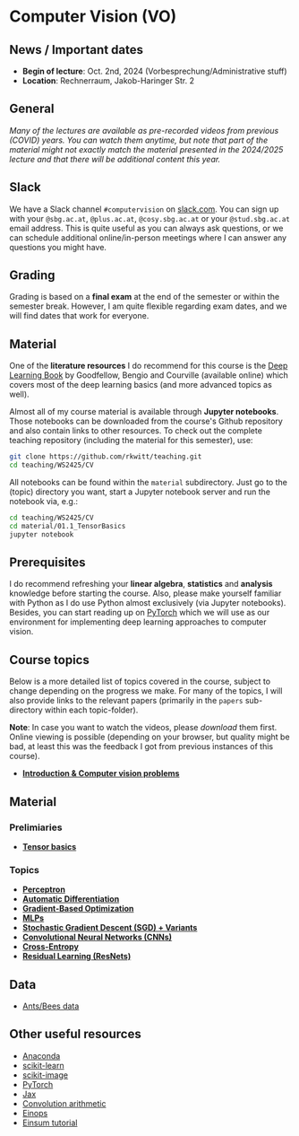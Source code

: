 # Computer Vision (VO)

## News / Important dates

- **Begin of lecture**: Oct. 2nd, 2024 (Vorbesprechung/Administrative stuff)
- **Location**: Rechnerraum, Jakob-Haringer Str. 2

## General

*Many of the lectures are available as pre-recorded videos from previous (COVID) years. You can watch them anytime, but note that part of the material might not exactly match the material presented in the 2024/2025 lecture and that there will be additional content this year.*

## Slack

We have a Slack channel `#computervision` on [slack.com](https://visel.slack.com). You can sign up with your `@sbg.ac.at`, `@plus.ac.at`, `@cosy.sbg.ac.at` or your `@stud.sbg.ac.at` email address. This is quite useful as you can always ask questions, or we can schedule additional online/in-person meetings where I can answer any questions you might have.

## Grading

Grading is based on a **final exam** at the end of the semester or within the semester break. However, I am quite flexible regarding exam dates, and we will find dates that work for everyone. 

## Material

One of the **literature resources** I do recommend for this course is the [Deep Learning Book](http://www.deeplearningbook.org/) by Goodfellow, Bengio and
Courville (available online) which covers most of the deep learning basics (and more advanced topics as well).

Almost all of my course material is available through **Jupyter notebooks**. Those notebooks can be downloaded from the course's Github repository and also contain links to other resources. To check out the complete teaching repository (including the material for this semester), use:

```bash
git clone https://github.com/rkwitt/teaching.git
cd teaching/WS2425/CV
```

All notebooks can be found within the `material` subdirectory. Just go to the (topic) directory you want, start a Jupyter notebook server and run the notebook via, e.g.:

```bash
cd teaching/WS2425/CV
cd material/01.1_TensorBasics
jupyter notebook
```

## Prerequisites

I do recommend refreshing your **linear algebra**, **statistics** and **analysis** knowledge before starting the course. Also, please make yourself familiar with Python as I do use Python almost exclusively (via Jupyter notebooks). Besides, you can start reading up on [PyTorch](https://pytorch.org/) which we will use as our environment for implementing deep learning approaches to computer vision.

## Course topics

Below is a more detailed list of topics covered in the course, subject to change depending on the progress we make. For many of the topics, I will also provide links to the relevant papers (primarily in the `papers` sub-directory within each topic-folder).

**Note**: In case you want to watch the videos, please *download* them first. Online viewing is possible (depending on your browser, but quality might be bad, at least this was the feedback I got from previous instances of this course).

- [**Introduction & Computer vision problems**](../material/IntroSlides.pdf)

## Material

### Prelimiaries

- [**Tensor basics**](../material/01.1_TensorBasics)

### Topics 

- [**Perceptron**](../material/02_Perceptron)
- [**Automatic Differentiation**](../material/03_AutomaticDifferentiation)
- [**Gradient-Based Optimization**](../material/04_GradientBasedOptimization)
- [**MLPs**](../material/05_MLP)
- [**Stochastic Gradient Descent (SGD) + Variants**](../material/06_SGD)
- [**Convolutional Neural Networks (CNNs)**](../material/07_ConvNets)
- [**Cross-Entropy**](../material/08_CrossEntropy)
- [**Residual Learning (ResNets)**](../material/09_ResidualLearning)




## Data

- [Ants/Bees data](https://drive.google.com/open?id=1izFo-gdrxvDy1klIlu-_RZn3JNTaeogg)

## Other useful resources

- [Anaconda](https://www.anaconda.com/download/)
- [scikit-learn](http://scikit-learn.org/stable/)
- [scikit-image](http://scikit-image.org/)
- [PyTorch](http://pytorch.org/)
- [Jax](https://jax.readthedocs.io/en/latest/index.html)
- [Convolution arithmetic](https://github.com/vdumoulin/conv_arithmetic)
- [Einops](https://einops.rocks/)
- [Einsum tutorial](https://rockt.github.io/2018/04/30/einsum)
